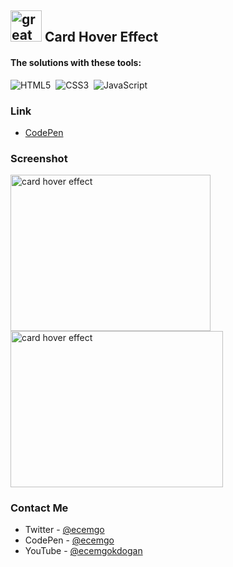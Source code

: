 ## <img src="https://user-images.githubusercontent.com/13468728/233831804-0f5c7ee5-d654-4c13-9c77-a5bd6dc4fe74.jpg" title="great tricks" alt="great tricks" width="50" height="50"/> Card Hover Effect

#### The solutions with these tools:

![HTML5](https://img.shields.io/badge/-HTML5-E34F26?style=for-the-badge&logo=html5&logoColor=white)&nbsp;
![CSS3](https://img.shields.io/badge/-CSS3-1572B6?style=for-the-badge&logo=css3)&nbsp;
![JavaScript](https://img.shields.io/badge/Javascript-F7DF1E.svg?style=for-the-badge&logo=javascript&logoColor=black)&nbsp;

### Link

- [CodePen](https://codepen.io/ecemgo/pen/gOZazPK)

### Screenshot

<div align="left">
<img src="https://github.com/ecemgo/mini-samples-great-tricks/assets/13468728/b6879c9d-5c9b-4874-a28b-9b47dfee1437" title="card hover effect" alt="card hover effect" width="320" height="250"/>
<img src="https://github.com/ecemgo/mini-samples-great-tricks/assets/13468728/7eaa07ef-b914-4aa6-a602-b9ca3e1adc96" title="card hover effect" alt="card hover effect" width="340" height="250"/>
</div>

### Contact Me

- Twitter - [@ecemgo](https://twitter.com/ecemgo)
- CodePen - [@ecemgo](https://codepen.io/ecemgo)
- YouTube - [@ecemgokdogan](https://www.youtube.com/channel/UCktkPv17cw27PaFGcnZa_aQ)
